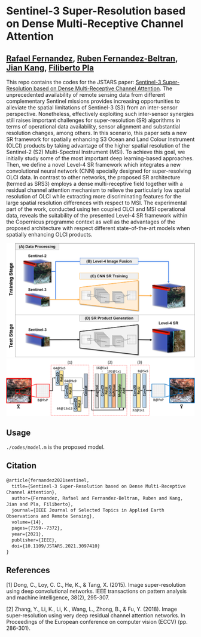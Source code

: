 # Sentinel-3 Super-Resolution based on Dense Multi-Receptive Channel Attention

[Rafael Fernandez](https://ieeexplore.ieee.org/author/37088757738), [Ruben Fernandez-Beltran](https://scholar.google.es/citations?user=pdzJmcQAAAAJ&hl=es), [Jian Kang](https://github.com/jiankang1991), [Filiberto Pla](https://scholar.google.es/citations?user=mSSPcAMAAAAJ&hl=es)
---

This repo contains the codes for the JSTARS paper: [Sentinel-3 Super-Resolution based on Dense Multi-Receptive Channel Attention](https://ieeexplore.ieee.org/stamp/stamp.jsp?tp=&arnumber=9488297). The unprecedented availability of remote sensing data from different complementary Sentinel missions provides increasing opportunities to alleviate the spatial limitations of Sentinel-3 (S3) from an inter-sensor perspective. Nonetheless, effectively exploiting such inter-sensor synergies still raises important challenges for super-resolution (SR) algorithms in terms of operational data availability, sensor alignment and substantial resolution changes, among others. In this scenario, this paper sets a new SR framework for spatially enhancing S3 Ocean and Land Colour Instrument (OLCI) products by taking advantage of the higher spatial resolution of the Sentinel-2 (S2) Multi-Spectral Instrument (MSI). To achieve this goal, we initially study some of the most important deep learning-based approaches. Then, we define a novel Level-4 SR framework which integrates a new convolutional neural network (CNN) specially designed for super-resolving OLCI data. In contrast to other networks, the proposed SR architecture (termed as SRS3) employs a dense multi-receptive field together with a residual channel attention mechanism to relieve the particularly low spatial resolution of OLCI while extracting more discriminating features for the large spatial resolution differences with respect to MSI. The experimental part of the work, conducted using ten coupled OLCI and MSI operational data, reveals the suitability of the presented Level-4 SR framework within the Copernicus programme context as well as the advantages of the proposed architecture with respect different state-of-the-art models when spatially enhancing OLCI products.


![alt text](./frame.png)
![alt text](./proposed.png)


## Usage

<!-- (comming soon) -->

`./codes/model.m` is the proposed model.

<!-- `./codes/RUN_3dcnn.m` is a sample of the main script. -->


## Citation

```
@article{fernandez2021sentinel,
  title={Sentinel-3 Super-Resolution based on Dense Multi-Receptive Channel Attention},
  author={Fernandez, Rafael and Fernandez-Beltran, Ruben and Kang, Jian and Pla, Filiberto},
  journal={IEEE Journal of Selected Topics in Applied Earth Observations and Remote Sensing},
  volume={14},
  pages={7359--7372},
  year={2021},
  publisher={IEEE},
  doi={10.1109/JSTARS.2021.3097410}
}
```


## References

[1] Dong, C., Loy, C. C., He, K., & Tang, X. (2015). Image super-resolution using deep convolutional networks. IEEE transactions on pattern analysis and machine intelligence, 38(2), 295-307.

[2] Zhang, Y., Li, K., Li, K., Wang, L., Zhong, B., & Fu, Y. (2018). Image super-resolution using very deep residual channel attention networks. In Proceedings of the European conference on computer vision (ECCV) (pp. 286-301).
